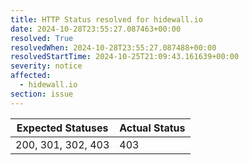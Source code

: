 ```yaml
---
title: HTTP Status resolved for hidewall.io
date: 2024-10-28T23:55:27.087463+00:00
resolved: True
resolvedWhen: 2024-10-28T23:55:27.087488+00:00
resolvedStartTime: 2024-10-25T21:09:43.161639+00:00
severity: notice
affected:
  - hidewall.io
section: issue
---
```


| Expected Statuses | Actual Status  |
|-------------------|----------------|
| 200, 301, 302, 403 | 403 |
